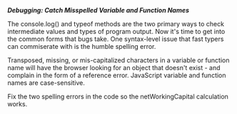 ***Debugging: Catch Misspelled Variable and Function Names***

The console.log() and typeof methods are the two primary ways to check intermediate values and types of program output. Now it's time to get into the common forms that bugs take. One syntax-level issue that fast typers can commiserate with is the humble spelling error.

Transposed, missing, or mis-capitalized characters in a variable or function name will have the browser looking for an object that doesn't exist - and complain in the form of a reference error. JavaScript variable and function names are case-sensitive.


Fix the two spelling errors in the code so the netWorkingCapital calculation works.
